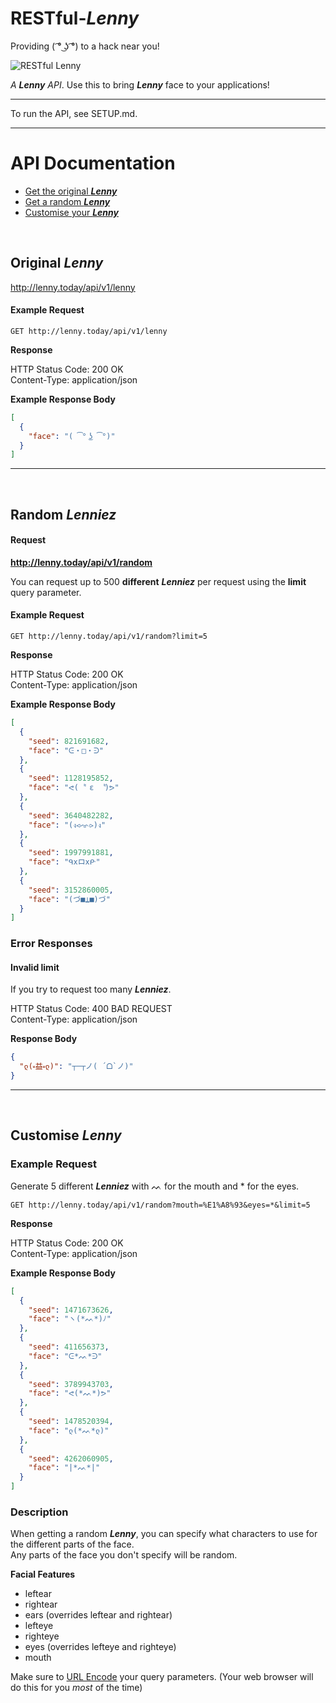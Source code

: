# RESTful-**_Lenny_** 
Providing ( ͡° ͜ʖ ͡°) to a hack near you!

![RESTful Lenny](https://i.imgur.com/LzBTC4r.png)

_A **Lenny** API_. Use this to bring **_Lenny_** face to your applications!

---

To run the API, see SETUP.md.

---

# API Documentation #

* [Get the original **_Lenny_**](#original-lenny)
* [Get a random **_Lenny_**](#random-lenny)
* [Customise your **_Lenny_**](#customise-lenny)

<br>
<a name="original-lenny"></a>

## Original **_Lenny_** 

http://lenny.today/api/v1/lenny

#### Example Request
`GET http://lenny.today/api/v1/lenny`<br>

**Response**

HTTP Status Code: 200 OK<br>
Content-Type: application/json

**Example Response Body**
```json
[
  {
    "face": "( ͡° ͜ʖ ͡°)"
  }
]
```

___
<br>
<a name="random-lenny"></a>

## Random **_Lenniez_**

#### Request
**http://lenny.today/api/v1/random**

You can request up to 500 **different** **_Lenniez_** per request using the **limit** query parameter.<br>

#### Example Request
`GET http://lenny.today/api/v1/random?limit=5`<br>

**Response**

HTTP Status Code: 200 OK<br>
Content-Type: application/json

**Example Response Body**
```json
[
  {
    "seed": 821691682,
    "face": "ᕮ・□・ᕭ"
  },
  {
    "seed": 1128195852,
    "face": "ᕙ(  ͌ ε   ͌)ᕗ"
  },
  {
    "seed": 3640482282,
    "face": "(ง⪦ᨎ⪧)ง"
  },
  {
    "seed": 1997991881,
    "face": "ᑫxロxᑷ"
  },
  {
    "seed": 3152860005,
    "face": "(づ■⍊■)づ"
  }
]
```

### Error Responses
#### Invalid limit
If you try to request too many **_Lenniez_**.

HTTP Status Code: 400 BAD REQUEST<br>
Content-Type: application/json

**Response Body**<br>
```json
{
  "ლ(⏓益⏓ლ)": "┬─┬ノ( ´ᗝ`ノ)"
}
```

___
<br>
<a name="customise-lenny"></a>

## Customise **_Lenny_**

### Example Request
Generate 5 different **_Lenniez_** with ᨓ for the mouth and * for the eyes.

`GET http://lenny.today/api/v1/random?mouth=%E1%A8%93&eyes=*&limit=5`

**Response**

HTTP Status Code: 200 OK<br>
Content-Type: application/json

**Example Response Body**
```json
[
  {
    "seed": 1471673626,
    "face": "ヽ(*ᨓ*)ﾉ"
  },
  {
    "seed": 411656373,
    "face": "ᕮ*ᨓ*ᕭ"
  },
  {
    "seed": 3789943703,
    "face": "ᕙ(*ᨓ*)ᕗ"
  },
  {
    "seed": 1478520394,
    "face": "ლ(*ᨓ*ლ)"
  },
  {
    "seed": 4262060905,
    "face": "|*ᨓ*|"
  }
]
```


### Description
When getting a random **_Lenny_**, you can specify what characters to use for the different parts of the face.<br>
Any parts of the face you don't specify will be random.

**Facial Features**
* leftear
* rightear
* ears (overrides leftear and rightear)
* lefteye
* righteye
* eyes (overrides lefteye and righteye)
* mouth 

Make sure to [URL Encode](https://www.google.co.uk/search?q=url+encoder) your query parameters. (Your web browser will do this for you _most_ of the time)
